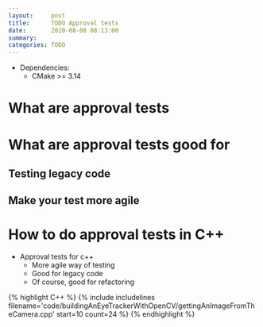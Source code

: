 ```yaml
---
layout:     post
title:      TODO Approval tests
date:       2020-08-08 08:13:00
summary:    
categories: TODO
---
```


- Dependencies:
  - CMake >= 3.14

# What are approval tests

# What are approval tests good for
## Testing legacy code
## Make your test more agile

# How to do approval tests in C++


- Approval tests for c++
    - More agile way of testing
    - Good for legacy code
    - Of course, good for refactoring




{% highlight C++ %}
{% include includelines filename='code/buildingAnEyeTrackerWithOpenCV/gettingAnImageFromTheCamera.cpp' start=10 count=24 %}
{% endhighlight %}
